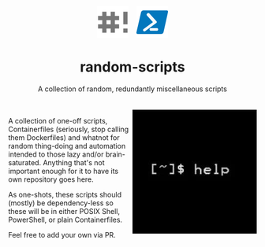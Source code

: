 <div align='center'>
    <img alt='Shebang'         src='res/shebang.png'    width='64'>
    &nbsp;&nbsp;
    <img alt='Powershell Logo' src='res/powershell.png' width='64'>
</div>

<div align='center'><h1>random-scripts</h1></div>
<div align='center'>A collection of random, redundantly miscellaneous scripts</div>
<br>
<br>
<img src='res/help.jpg' align='right'>

A collection of one-off scripts,  Containerfiles (seriously, stop calling them
Dockerfiles) and  whatnot for  random thing-doing  and automation  intended to
those lazy and/or brain-saturated. Anything that's not important enough for it
to have its own repository goes here.

As one-shots, these  scripts should (mostly) be dependency-less  so these will
be in either POSIX Shell, PowerShell, or plain Containerfiles.

Feel free to add your own via PR.

